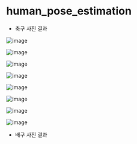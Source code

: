 # human_pose_estimation

* 축구 사진 결과
  
![image](https://github.com/subin111/human_pose_estimation/assets/143717650/947e5bcb-b66f-4009-b199-be7b1d713775)
  
![image](https://github.com/subin111/human_pose_estimation/assets/143717650/0ece45f4-e127-4b44-9285-4799d4d1e232)
  
![image](https://github.com/subin111/human_pose_estimation/assets/143717650/d3ffea21-402f-4028-b7c7-d8529be1f759)
  
![image](https://github.com/subin111/human_pose_estimation/assets/143717650/4d76f1e7-e0dd-4e24-9f32-9571176928c8)
  
![image](https://github.com/subin111/human_pose_estimation/assets/143717650/14f0f26e-4b49-4db6-83c4-c3cea297a365)
  
![image](https://github.com/subin111/human_pose_estimation/assets/143717650/4f1d9e12-e98f-4d67-a9fe-392fd424e996)
  
![image](https://github.com/subin111/human_pose_estimation/assets/143717650/0e56a6ae-2592-4719-99df-baf70a5d73e8)
  
![image](https://github.com/subin111/human_pose_estimation/assets/143717650/e3a3aca5-4518-438a-866c-198e96db35e4)

  * 배구 사진 결과

    
